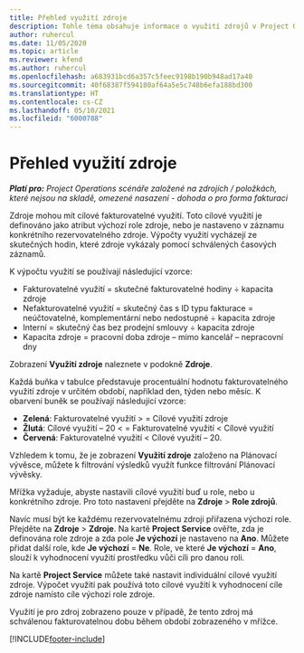 ```yaml
---
title: Přehled využití zdroje
description: Tohle téma obsahuje informace o využití zdrojů v Project Operations.
author: ruhercul
ms.date: 11/05/2020
ms.topic: article
ms.reviewer: kfend
ms.author: ruhercul
ms.openlocfilehash: a683931bcd6a357c5feec9198b190b948ad17a40
ms.sourcegitcommit: 40f68387f594180af64a5e5c748b6efa188bd300
ms.translationtype: HT
ms.contentlocale: cs-CZ
ms.lasthandoff: 05/10/2021
ms.locfileid: "6000788"
---
```

# <a name="resource-utilization-overview"></a>Přehled využití zdroje

_**Platí pro:** Project Operations scénáře založené na zdrojích / položkách, které nejsou na skladě, omezené nasazení - dohoda o pro forma fakturaci_

Zdroje mohou mít cílové fakturovatelné využití. Toto cílové využití je definováno jako atribut výchozí role zdroje, nebo je nastaveno v záznamu konkrétního rezervovatelného zdroje. Výpočty využití vycházejí ze skutečných hodin, které zdroje vykázaly pomocí schválených časových záznamů.

K výpočtu využití se používají následující vzorce:

  - Fakturovatelné využití = skutečné fakturovatelné hodiny ÷ kapacita zdroje
  - Nefakturovatelné využití = skutečný čas s ID typu fakturace = neúčtovatelné, komplementární nebo nedostupné ÷ kapacita zdroje
  - Interní = skutečný čas bez prodejní smlouvy ÷ kapacita zdroje
  - Kapacita zdroje = pracovní doba zdroje – mimo kancelář – nepracovní dny

Zobrazení **Využití zdroje** naleznete v podokně **Zdroje**.

Každá buňka v tabulce představuje procentuální hodnotu fakturovatelného využití zdroje v určitém období, například den, týden nebo měsíc. K obarvení buněk se používají následující vzorce:

  - **Zelená**: Fakturovatelné využití > = Cílové využití zdroje
  - **Žlutá**: Cílové využití – 20 < = Fakturovatelné využití < Cílové využití
  - **Červená**: Fakturovatelné využití < Cílové využití – 20.

Vzhledem k tomu, že je zobrazení **Využití zdroje** založeno na Plánovací vývěsce, můžete k filtrování výsledků využít funkce filtrování Plánovací vývěsky.

Mřížka vyžaduje, abyste nastavili cílové využití buď u role, nebo u konkrétního zdroje. Pro toto nastavení přejděte na **Zdroje** > **Role zdrojů**.

Navíc musí být ke každému rezervovatelnému zdroji přiřazena výchozí role. Přejděte na **Zdroje** > **Zdroje**. Na kartě **Project Service** ověřte, zda je definována role zdroje a zda pole **Je výchozí** je nastaveno na **Ano**. Můžete přidat další role, kde **Je výchozí** = **Ne**. Role, ve které **Je výchozí** = **Ano**, slouží k vyhodnocení využití prostředku vůči cíli pro danou roli.

Na kartě **Project Service** můžete také nastavit individuální cílové využití zdroje. Výpočet využití pak používá toto cílové využití k vyhodnocení cíle zdroje namísto cíle výchozí role zdroje.

Využití je pro zdroj zobrazeno pouze v případě, že tento zdroj má schválenou fakturovatelnou dobu během období zobrazeného v mřížce.


[!INCLUDE[footer-include](../includes/footer-banner.md)]